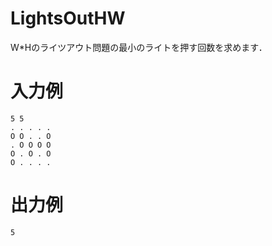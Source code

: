 # LightsOutHW
W*Hのライツアウト問題の最小のライトを押す回数を求めます．

# 入力例
```
5 5
. . . . .
O O . . O
. O O O O
O . O . O
O . . . .
```

# 出力例
```
5
```

